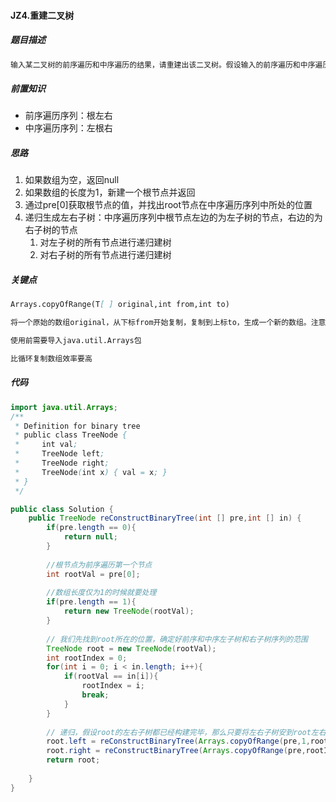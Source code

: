 #### JZ4.重建二叉树

##### 题目描述

```markdown
输入某二叉树的前序遍历和中序遍历的结果，请重建出该二叉树。假设输入的前序遍历和中序遍历的结果中都不含重复的数字。例如输入前序遍历序列{1,2,4,7,3,5,6,8}和中序遍历序列{4,7,2,1,5,3,8,6}，则重建二叉树并返回。
```

##### 前置知识

+ 前序遍历序列：根左右
+ 中序遍历序列：左根右

##### 思路

1.  如果数组为空，返回null
2. 如果数组的长度为1，新建一个根节点并返回
3. 通过pre[0]获取根节点的值，并找出root节点在中序遍历序列中所处的位置
4. 递归生成左右子树：中序遍历序列中根节点左边的为左子树的节点，右边的为右子树的节点
   1. 对左子树的所有节点进行递归建树
   2. 对右子树的所有节点进行递归建树

##### 关键点

```markdown
Arrays.copyOfRange(T[ ] original,int from,int to)

将一个原始的数组original，从下标from开始复制，复制到上标to，生成一个新的数组。注意这里包括下标from，不包括上标to。[左闭右开)

使用前需要导入java.util.Arrays包

比循环复制数组效率要高
```

##### 代码

```java
import java.util.Arrays;
/**
 * Definition for binary tree
 * public class TreeNode {
 *     int val;
 *     TreeNode left;
 *     TreeNode right;
 *     TreeNode(int x) { val = x; }
 * }
 */

public class Solution {
    public TreeNode reConstructBinaryTree(int [] pre,int [] in) {
        if(pre.length == 0){
            return null;
        }
        
        //根节点为前序遍历第一个节点
        int rootVal = pre[0];
        
        //数组长度仅为1的时候就要处理
        if(pre.length == 1){
            return new TreeNode(rootVal);
        }
        
        // 我们先找到root所在的位置，确定好前序和中序左子树和右子树序列的范围
        TreeNode root = new TreeNode(rootVal);
        int rootIndex = 0;
        for(int i = 0; i < in.length; i++){
            if(rootVal == in[i]){
                rootIndex = i;
                break;
            }
        }
        
        // 递归，假设root的左右子树都已经构建完毕，那么只要将左右子树安到root左右即可
        root.left = reConstructBinaryTree(Arrays.copyOfRange(pre,1,rootIndex+1),Arrays.copyOfRange(in,0,rootIndex));
        root.right = reConstructBinaryTree(Arrays.copyOfRange(pre,rootIndex+1,pre.length),Arrays.copyOfRange(in,rootIndex+1,in.length));
        return root;
        
    }
}
```



